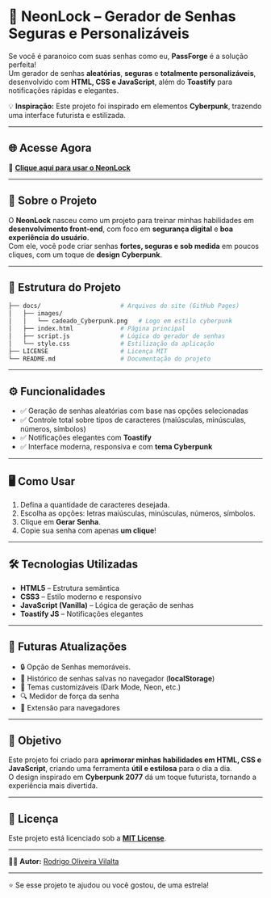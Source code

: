 # 🔐 NeonLock – Gerador de Senhas Seguras e Personalizáveis

Se você é paranoico com suas senhas como eu, **PassForge** é a solução perfeita!  
Um gerador de senhas **aleatórias**, **seguras** e **totalmente personalizáveis**, desenvolvido com **HTML, CSS e JavaScript**, além do **Toastify** para notificações rápidas e elegantes.  

💡 **Inspiração:** Este projeto foi inspirado em elementos **Cyberpunk**, trazendo uma interface futurista e estilizada.

---

## 🌐 Acesse Agora
🔗 [**Clique aqui para usar o NeonLock**](https://Rinzuraa.github.io/neonLock)

---

## 📖 Sobre o Projeto
O **NeonLock** nasceu como um projeto para treinar minhas habilidades em **desenvolvimento front-end**, com foco em **segurança digital** e **boa experiência do usuário**.  
Com ele, você pode criar senhas **fortes, seguras e sob medida** em poucos cliques, com um toque de **design Cyberpunk**.

---

## 📂 Estrutura do Projeto

```bash
├── docs/                      # Arquivos do site (GitHub Pages)
│   ├── images/
│   │   └── cadeado_Cyberpunk.png   # Logo em estilo cyberpunk
│   ├── index.html             # Página principal
│   ├── script.js              # Lógica do gerador de senhas
│   └── style.css              # Estilização da aplicação
├── LICENSE                    # Licença MIT
└── README.md                  # Documentação do projeto
```

---

## ⚙️ Funcionalidades
- ✅ Geração de senhas aleatórias com base nas opções selecionadas  
- ✅ Controle total sobre tipos de caracteres (maiúsculas, minúsculas, números, símbolos)  
- ✅ Notificações elegantes com **Toastify**  
- ✅ Interface moderna, responsiva e com **tema Cyberpunk**  

---

## 🖥️ Como Usar
1. Defina a quantidade de caracteres desejada.  
2. Escolha as opções: letras maiúsculas, minúsculas, números, símbolos.  
3. Clique em **Gerar Senha**.  
4. Copie sua senha com apenas **um clique**!  

---

## 🛠️ Tecnologias Utilizadas
- **HTML5** – Estrutura semântica  
- **CSS3** – Estilo moderno e responsivo  
- **JavaScript (Vanilla)** – Lógica de geração de senhas  
- **Toastify JS** – Notificações elegantes  

---

## 🚀 Futuras Atualizações
- 🔒 Opção de Senhas memoráveis.  
- 📜 Histórico de senhas salvas no navegador (**localStorage**)  
- 🎨 Temas customizáveis (Dark Mode, Neon, etc.)  
- 🔍 Medidor de força da senha  
- 🔗 Extensão para navegadores  

---

## 🎯 Objetivo
Este projeto foi criado para **aprimorar minhas habilidades em HTML, CSS e JavaScript**, criando uma ferramenta **útil e estilosa** para o dia a dia.  
O design inspirado em **Cyberpunk 2077** dá um toque futurista, tornando a experiência mais divertida.  

---

## 📄 Licença
Este projeto está licenciado sob a [**MIT License**](LICENSE).

---

👨‍💻 **Autor:** [Rodrigo Oliveira Vilalta](https://github.com/Rinzuraa)

---

⭐ Se esse projeto te ajudou ou você gostou, de uma estrela!
